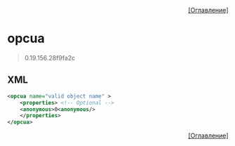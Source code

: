<p align='right'><a href='index.html'>[Оглавление]</a></p>

# opcua
> 0.19.156.28f9fa2c
## XML
````xml
<opcua name="valid object name" >
	<properties> <!-- Optional -->
	<anonymous>0<anonymous/>
	</properties>
</opcua>
````

<p align='right'><a href='index.html'>[Оглавление]</a></p>

